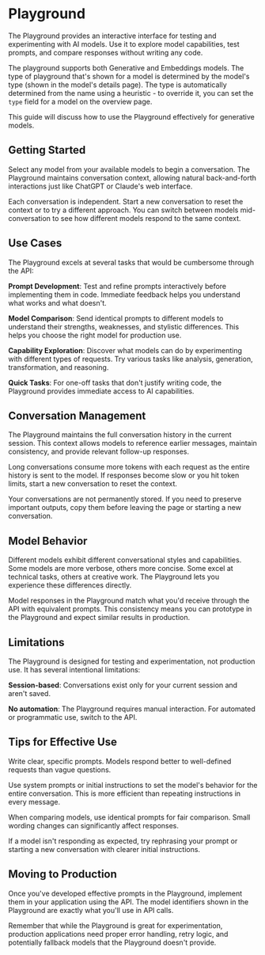 # Playground

The Playground provides an interactive interface for testing and experimenting
with AI models. Use it to explore model capabilities, test prompts, and compare
responses without writing any code.

The playground supports both Generative and Embeddings models. The type of
playground that's shown for a model is determined by the model's type (shown in
the model's details page). The type is automatically determined from the name
using a heuristic - to override it, you can set the `type` field for a model on
the overview page.

This guide will discuss how to use the Playground effectively for generative
models.

## Getting Started

Select any model from your available models to begin a conversation. The
Playground maintains conversation context, allowing natural back-and-forth
interactions just like ChatGPT or Claude's web interface.

Each conversation is independent. Start a new conversation to reset the context
or to try a different approach. You can switch between models mid-conversation
to see how different models respond to the same context.

## Use Cases

The Playground excels at several tasks that would be cumbersome through the
API:

**Prompt Development**: Test and refine prompts interactively before
implementing them in code. Immediate feedback helps you understand what works
and what doesn't.

**Model Comparison**: Send identical prompts to different models to understand
their strengths, weaknesses, and stylistic differences. This helps you choose
the right model for production use.

**Capability Exploration**: Discover what models can do by experimenting with
different types of requests. Try various tasks like analysis, generation,
transformation, and reasoning.

**Quick Tasks**: For one-off tasks that don't justify writing code, the
Playground provides immediate access to AI capabilities.

## Conversation Management

The Playground maintains the full conversation history in the current session.
This context allows models to reference earlier messages, maintain consistency,
and provide relevant follow-up responses.

Long conversations consume more tokens with each request as the entire history
is sent to the model. If responses become slow or you hit token limits, start a
new conversation to reset the context.

Your conversations are not permanently stored. If you need to preserve
important outputs, copy them before leaving the page or starting a new
conversation.

## Model Behavior

Different models exhibit different conversational styles and capabilities. Some
models are more verbose, others more concise. Some excel at technical tasks,
others at creative work. The Playground lets you experience these differences
directly.

Model responses in the Playground match what you'd receive through the API with
equivalent prompts. This consistency means you can prototype in the Playground
and expect similar results in production.

## Limitations

The Playground is designed for testing and experimentation, not production use.
It has several intentional limitations:

**Session-based**: Conversations exist only for your current session and aren't
saved.

**No automation**: The Playground requires manual interaction. For automated or
programmatic use, switch to the API.

## Tips for Effective Use

Write clear, specific prompts. Models respond better to well-defined requests
than vague questions.

Use system prompts or initial instructions to set the model's behavior for the
entire conversation. This is more efficient than repeating instructions in
every message.

When comparing models, use identical prompts for fair comparison. Small wording
changes can significantly affect responses.

If a model isn't responding as expected, try rephrasing your prompt or starting
a new conversation with clearer initial instructions.

## Moving to Production

Once you've developed effective prompts in the Playground, implement them in
your application using the API. The model identifiers shown in the Playground
are exactly what you'll use in API calls.

Remember that while the Playground is great for experimentation, production
applications need proper error handling, retry logic, and potentially fallback
models that the Playground doesn't provide.

